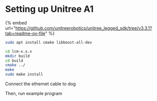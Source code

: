 # Setting up Unitree A1



{% embed url="https://github.com/unitreerobotics/unitree_legged_sdk/tree/v3.3.1?tab=readme-ov-file" %}

```bash
sudo apt install cmake libboost-all-dev
```



```bash
cd lcm-x.x.x
mkdir build
cd build
cmake ../
make
sudo make install
```





Connect the ethernet cable to dog



Then, run example program








